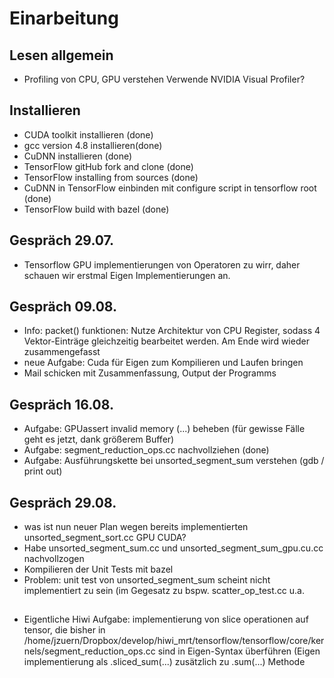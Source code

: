 # Einarbeitung

## Lesen allgemein
- Profiling von CPU, GPU verstehen
	Verwende NVIDIA Visual Profiler?

## Installieren

- CUDA toolkit installieren (done)
- gcc version 4.8 installieren(done)
- CuDNN installieren (done)
- TensorFlow gitHub fork and clone (done)
- TensorFlow installing from sources (done)
- CuDNN in TensorFlow einbinden mit configure script in tensorflow root (done)
- TensorFlow build with bazel (done)


## Gespräch 29.07.

- Tensorflow GPU implementierungen von Operatoren zu wirr, daher schauen wir erstmal Eigen Implementierungen an.


## Gespräch 09.08.

- Info: packet() funktionen: Nutze Architektur von CPU Register, sodass 4 Vektor-Einträge
	  gleichzeitig bearbeitet werden. Am Ende wird wieder zusammengefasst
- neue Aufgabe: Cuda für Eigen zum Kompilieren und Laufen bringen
- Mail schicken mit Zusammenfassung, Output der Programms


## Gespräch 16.08.

- Aufgabe: GPUassert invalid memory (...) beheben (für gewisse Fälle geht es jetzt, dank größerem Buffer)
- Aufgabe: segment_reduction_ops.cc nachvollziehen (done)
- Aufgabe: Ausführungskette bei unsorted_segment_sum verstehen (gdb / print out)



## Gespräch 29.08.

- was ist nun neuer Plan wegen bereits implementierten unsorted_segment_sort.cc GPU CUDA?
- Habe unsorted_segment_sum.cc und unsorted_segment_sum_gpu.cu.cc nachvollzogen
- Kompilieren der Unit Tests mit bazel
- Problem: unit test von unsorted_segment_sum scheint nicht implementiert zu sein (im Gegesatz zu bspw. scatter_op_test.cc u.a.



##

- Eigentliche Hiwi Aufgabe: implementierung von slice operationen auf tensor, die bisher in /home/jzuern/Dropbox/develop/hiwi_mrt/tensorflow/tensorflow/core/kernels/segment_reduction_ops.cc sind in Eigen-Syntax überführen (Eigen implementierung als .sliced_sum(...) zusätzlich zu .sum(...) Methode
